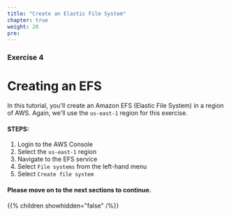 ```yaml
---
title: "Create an Elastic File System"
chapter: true
weight: 20
pre:
---
```


### Exercise 4 

# Creating an EFS

In this tutorial, you'll create an Amazon EFS (Elastic File System) in a region of AWS.
Again, we'll use the `us-east-1` region for this exercise. 

#### STEPS:
1. Login to the AWS Console
2. Select the `us-east-1` region
3. Navigate to the EFS service
4. Select `File systems` from the left-hand menu
5. Select `Create file system`

#### Please move on to the next sections to continue.

{{% children showhidden="false" /%}}

